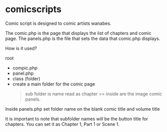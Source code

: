 # comicscripts

Comic script is designed to comic artists wanabes.  

The comic.php is the page that displays the list of chapters and comic page.  The panels.php is the file that sets the data that comic.php displays.

How is it used?

root
  - compic.php
  - panel.php
  - class (folder)
  - create a main folder for the comic page
      > sub folder is name read as chapter
          >> inside are the image comic panels.

Inside panels.php
  set folder name on the blank
  comic title and volume title
  
It is important to note that subfolder names will be the button title for chapters.  You can set it as Chapter 1, Part 1 or Scene 1.
